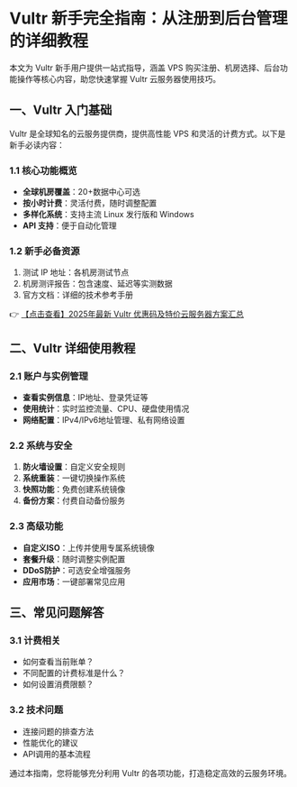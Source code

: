# Vultr 新手完全指南：从注册到后台管理的详细教程

本文为 Vultr 新手用户提供一站式指导，涵盖 VPS 购买注册、机房选择、后台功能操作等核心内容，助您快速掌握 Vultr 云服务器使用技巧。

## 一、Vultr 入门基础

Vultr 是全球知名的云服务提供商，提供高性能 VPS 和灵活的计费方式。以下是新手必读内容：

### 1.1 核心功能概览
- **全球机房覆盖**：20+数据中心可选
- **按小时计费**：灵活付费，随时调整配置
- **多样化系统**：支持主流 Linux 发行版和 Windows
- **API 支持**：便于自动化管理

### 1.2 新手必备资源
1. 测试 IP 地址：各机房测试节点
2. 机房测评报告：包含速度、延迟等实测数据
3. 官方文档：详细的技术参考手册

👉 [【点击查看】2025年最新 Vultr 优惠码及特价云服务器方案汇总](https://bit.ly/VuLtr)

## 二、Vultr 详细使用教程

### 2.1 账户与实例管理
- **查看实例信息**：IP地址、登录凭证等
- **使用统计**：实时监控流量、CPU、硬盘使用情况
- **网络配置**：IPv4/IPv6地址管理、私有网络设置

### 2.2 系统与安全
1. **防火墙设置**：自定义安全规则
2. **系统重装**：一键切换操作系统
3. **快照功能**：免费创建系统镜像
4. **备份方案**：付费自动备份服务

### 2.3 高级功能
- **自定义ISO**：上传并使用专属系统镜像
- **套餐升级**：随时调整实例配置
- **DDoS防护**：可选安全增强服务
- **应用市场**：一键部署常见应用

## 三、常见问题解答

### 3.1 计费相关
- 如何查看当前账单？
- 不同配置的计费标准是什么？
- 如何设置消费限额？

### 3.2 技术问题
- 连接问题的排查方法
- 性能优化的建议
- API调用的基本流程

通过本指南，您将能够充分利用 Vultr 的各项功能，打造稳定高效的云服务环境。
